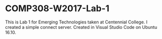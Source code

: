 # COMP308-W2017-Lab-1

This is Lab 1 for Emerging Technologies taken at Centennial College.
I created a simple connect server.
Created in Visual Studio Code on Ubuntu 16.10.
